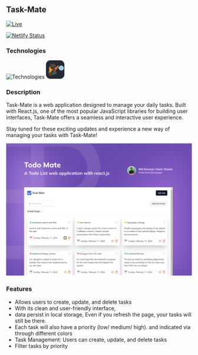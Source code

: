 ## Task-Mate

<a href="https://taskmate2024.netlify.app/">
<img src="https://img.shields.io/badge/Live-blue" alt="Live" />
</a>

[![Netlify Status](https://api.netlify.com/api/v1/badges/fd860304-7672-42b4-92c2-07af1be31da7/deploy-status)](https://app.netlify.com/sites/taskmate2024/deploys)

### Technologies

![Technologies](https://skillicons.dev/icons?i=typescript,react,tailwind)
<img src="./public/zustand.svg" width="50px" />

### Description

Task-Mate is a web application designed to manage your daily tasks. Built with React.js, one of the most popular JavaScript libraries for building user interfaces, Task-Mate offers a seamless and interactive user experience.

Stay tuned for these exciting updates and experience a new way of managing your tasks with Task-Mate!

![COVER](./public/cover.svg)

### Features

- Allows users to create, update, and delete tasks
- With its clean and user-friendly interface,
- data persist in local storage, Even if you refresh the page, your tasks will still be there.
- Each task will also have a priority (low/ medium/ high). and indicated via through different colors
- Task Management: Users can create, update, and delete tasks
- Filter tasks by priority
